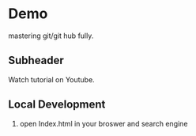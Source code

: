 # Demo

mastering git/git hub fully.

## Subheader

Watch tutorial on Youtube.

## Local Development

1. open Index.html in your broswer and search engine